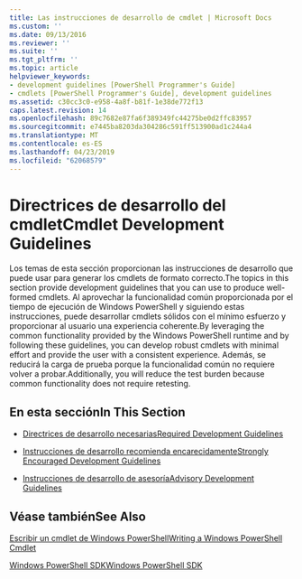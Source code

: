 ```yaml
---
title: Las instrucciones de desarrollo de cmdlet | Microsoft Docs
ms.custom: ''
ms.date: 09/13/2016
ms.reviewer: ''
ms.suite: ''
ms.tgt_pltfrm: ''
ms.topic: article
helpviewer_keywords:
- development guidelines [PowerShell Programmer's Guide]
- cmdlets [PowerShell Programmer's Guide], development guidelines
ms.assetid: c30cc3c0-e958-4a8f-b81f-1e38de772f13
caps.latest.revision: 14
ms.openlocfilehash: 89c7682e87fa6f389349fc44275be0d2ffc83957
ms.sourcegitcommit: e7445ba8203da304286c591ff513900ad1c244a4
ms.translationtype: MT
ms.contentlocale: es-ES
ms.lasthandoff: 04/23/2019
ms.locfileid: "62068579"
---
```

# <a name="cmdlet-development-guidelines"></a><span data-ttu-id="71f5a-102">Directrices de desarrollo del cmdlet</span><span class="sxs-lookup"><span data-stu-id="71f5a-102">Cmdlet Development Guidelines</span></span>

<span data-ttu-id="71f5a-103">Los temas de esta sección proporcionan las instrucciones de desarrollo que puede usar para generar los cmdlets de formato correcto.</span><span class="sxs-lookup"><span data-stu-id="71f5a-103">The topics in this section provide development guidelines that you can use to produce well-formed cmdlets.</span></span> <span data-ttu-id="71f5a-104">Al aprovechar la funcionalidad común proporcionada por el tiempo de ejecución de Windows PowerShell y siguiendo estas instrucciones, puede desarrollar cmdlets sólidos con el mínimo esfuerzo y proporcionar al usuario una experiencia coherente.</span><span class="sxs-lookup"><span data-stu-id="71f5a-104">By leveraging the common functionality provided by the Windows PowerShell runtime and by following these guidelines, you can develop robust cmdlets with minimal effort and provide the user with a consistent experience.</span></span> <span data-ttu-id="71f5a-105">Además, se reducirá la carga de prueba porque la funcionalidad común no requiere volver a probar.</span><span class="sxs-lookup"><span data-stu-id="71f5a-105">Additionally, you will reduce the test burden because common functionality does not require retesting.</span></span>

## <a name="in-this-section"></a><span data-ttu-id="71f5a-106">En esta sección</span><span class="sxs-lookup"><span data-stu-id="71f5a-106">In This Section</span></span>

- [<span data-ttu-id="71f5a-107">Directrices de desarrollo necesarias</span><span class="sxs-lookup"><span data-stu-id="71f5a-107">Required Development Guidelines</span></span>](./required-development-guidelines.md)

- [<span data-ttu-id="71f5a-108">Instrucciones de desarrollo recomienda encarecidamente</span><span class="sxs-lookup"><span data-stu-id="71f5a-108">Strongly Encouraged Development Guidelines</span></span>](./strongly-encouraged-development-guidelines.md)

- [<span data-ttu-id="71f5a-109">Instrucciones de desarrollo de asesoría</span><span class="sxs-lookup"><span data-stu-id="71f5a-109">Advisory Development Guidelines</span></span>](./advisory-development-guidelines.md)

## <a name="see-also"></a><span data-ttu-id="71f5a-110">Véase también</span><span class="sxs-lookup"><span data-stu-id="71f5a-110">See Also</span></span>

[<span data-ttu-id="71f5a-111">Escribir un cmdlet de Windows PowerShell</span><span class="sxs-lookup"><span data-stu-id="71f5a-111">Writing a Windows PowerShell Cmdlet</span></span>](./writing-a-windows-powershell-cmdlet.md)

[<span data-ttu-id="71f5a-112">Windows PowerShell SDK</span><span class="sxs-lookup"><span data-stu-id="71f5a-112">Windows PowerShell SDK</span></span>](../windows-powershell-reference.md)
